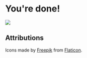 # You're done!

![](https://media.giphy.com/media/xl2A1ymCaeS2YD484h/giphy.gif)

## Attributions

Icons made by [Freepik](https://www.flaticon.com/authors/freepik) from [Flaticon](https://www.flaticon.com).

